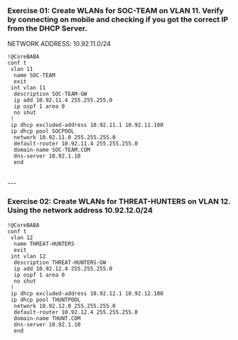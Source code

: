 
### Exercise 01: Create WLANs for SOC-TEAM on VLAN 11. Verify by connecting on mobile and checking if you got the correct IP from the DHCP Server.
NETWORK ADDRESS: 10.92.11.0/24

~~~
!@CoreBABA
conf t
 vlan 11
  name SOC-TEAM
  exit
 int vlan 11
  description SOC-TEAM-GW
  ip add 10.92.11.4 255.255.255.0
  ip ospf 1 area 0
  no shut
 !
 ip dhcp excluded-address 10.92.11.1 10.92.11.100
 ip dhcp pool SOCPOOL
  network 10.92.11.0 255.255.255.0
  default-router 10.92.11.4 255.255.255.0
  domain-name SOC-TEAM.COM
  dns-server 10.92.1.10
  end
~~~

<br>
---
<br>

### Exercise 02: Create WLANs for THREAT-HUNTERS on VLAN 12. Using the network address 10.92.12.0/24

~~~
!@CoreBABA
conf t
 vlan 12
  name THREAT-HUNTERS
  exit
 int vlan 12
  description THREAT-HUNTERS-GW
  ip add 10.92.12.4 255.255.255.0
  ip ospf 1 area 0
  no shut
 !
 ip dhcp excluded-address 10.92.12.1 10.92.12.100
 ip dhcp pool THUNTPOOL
  network 10.92.12.0 255.255.255.0
  default-router 10.92.12.4 255.255.255.0
  domain-name THUNT.COM
  dns-server 10.92.1.10
  end
~~~
